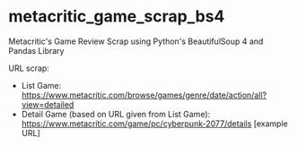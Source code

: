 # metacritic_game_scrap_bs4
Metacritic's Game Review Scrap using Python's BeautifulSoup 4 and Pandas Library

URL scrap:
- List Game: https://www.metacritic.com/browse/games/genre/date/action/all?view=detailed
- Detail Game (based on URL given from List Game): https://www.metacritic.com/game/pc/cyberpunk-2077/details [example URL]
